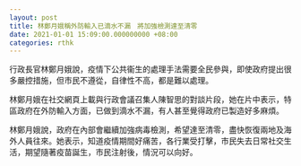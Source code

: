 ```yaml
---
layout: post
title: 林鄭月娥稱外防輸入已滴水不漏　將加強檢測達至清零
date: 2021-01-01 15:09:00.000000000 +08:00
categories: rthk
---
```


行政長官林鄭月娥說，疫情下公共衞生的處理手法需要全民參與，即使政府提出很多嚴控措施，但市民不遵從，自律性不高，都是難以處理。

林鄭月娥在社交網頁上載與行政會議召集人陳智思的對談片段，她在片中表示，特區政府在外防輸入方面，已做到滴水不漏，有人甚至覺得政府已製造好多麻煩。

林鄭月娥說，政府在內部會繼續加強病毒檢測，希望達至清零，盡快恢復兩地及海外人員往來。她表示，知道疫情期間好痛苦，各行業受打擊，市民失去日常社交生活，期望隨著疫苗誕生，市民注射後，情況可以向好。
